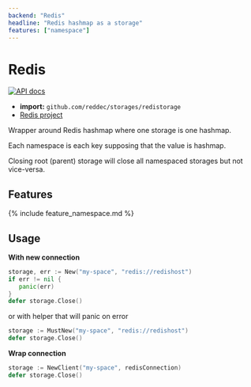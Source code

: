 ```yaml
---
backend: "Redis"
headline: "Redis hashmap as a storage"
features: ["namespace"]
---
```

# Redis

[![API docs](https://godoc.org/github.com/reddec/storages/redistorage?status.svg)](http://godoc.org/github.com/reddec/storages/redistorage)

* **import:** `github.com/reddec/storages/redistorage`
* [Redis project](https://github.com/go-redis/redis) 

Wrapper around Redis hashmap where one storage is one hashmap.

Each namespace is each key supposing that the value is hashmap.

Closing root (parent) storage will close all namespaced storages but not vice-versa.

## Features

{% include feature_namespace.md %}

## Usage

**With new connection**

```go
storage, err := New("my-space", "redis://redishost")
if err != nil {
   panic(err)    
}
defer storage.Close()
```

or with helper that will panic on error

```go
storage := MustNew("my-space", "redis://redishost")
defer storage.Close()
```

**Wrap connection**

```go
storage := NewClient("my-space", redisConnection)
defer storage.Close()
```

